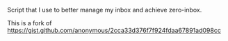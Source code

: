 Script that I use to better manage my inbox and achieve zero-inbox.

This is a fork of https://gist.github.com/anonymous/2cca33d376f7f924fdaa67891ad098cc

